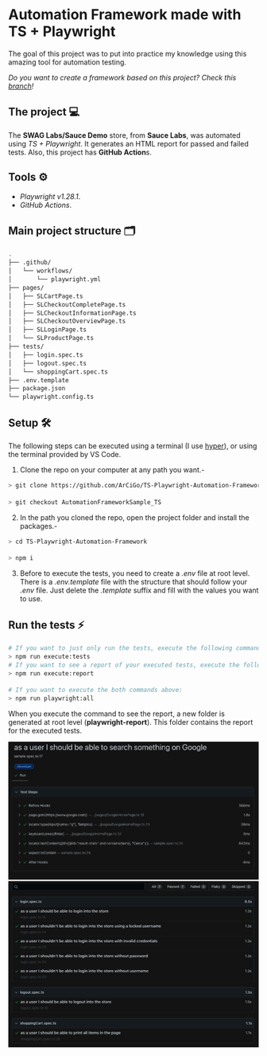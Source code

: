 # Automation Framework made with TS + Playwright

The goal of this project was to put into practice my knowledge using this amazing tool for automation testing.

*Do you want to create a framework based on this project? Check this [branch](https://github.com/ArCiGo/TS-Playwright-Automation-Framework/tree/master)!*

## The project 💻

The **SWAG Labs/Sauce Demo** store, from **Sauce Labs**, was automated using *TS + Playwright*. It generates an HTML report for passed and failed tests. Also, this project has **GitHub Action**s.

## Tools ⚙️

* *Playwright v1.28.1*.
* *GitHub Actions*.

## Main project structure 🗂️

```bash
.
├── .github/
│   └── workflows/
│       └── playwright.yml
├── pages/
│   ├── SLCartPage.ts
│   ├── SLCheckoutCompletePage.ts
│   ├── SLCheckoutInformationPage.ts
│   ├── SLCheckoutOverviewPage.ts
│   ├── SLLoginPage.ts
│   └── SLProductPage.ts
├── tests/
│   ├── login.spec.ts
│   ├── logout.spec.ts
│   └── shoppingCart.spec.ts
├── .env.template
├── package.json
└── playwright.config.ts
```

## Setup 🛠️

The following steps can be executed using a terminal (I use [hyper](https://hyper.is/)), or using the terminal provided by VS Code.

1. Clone the repo on your computer at any path you want.-

```bash
> git clone https://github.com/ArCiGo/TS-Playwright-Automation-Framework.git

> git checkout AutomationFrameworkSample_TS
```

2. In the path you cloned the repo, open the project folder and install the packages.-

```bash
> cd TS-Playwright-Automation-Framework

> npm i
```

3. Before to execute the tests, you need to create a *.env* file at root level. There is a *.env.template* file with the structure that should follow your *.env* file. Just delete the *.template* suffix and fill with the values you want to use.

## Run the tests ⚡

```bash
# If you want to just only run the tests, execute the following command:
> npm run execute:tests
# If you want to see a report of your executed tests, execute the following command:
> npm run execute:report

# If you want to execute the both commands above:
> npm run playwright:all
```

When you execute the command to see the report, a new folder is generated at root level (**playwright-report**). This folder contains the report for the executed tests.

![UI Report Sample](./Image01.png)
![UI Report Sample](./Image02.png)